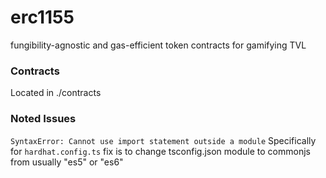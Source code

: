 # erc1155

fungibility-agnostic and gas-efficient token contracts for gamifying TVL

### Contracts

Located in ./contracts

### Noted Issues

`SyntaxError: Cannot use import statement outside a module`
Specifically for `hardhat.config.ts`
fix is to change tsconfig.json module to commonjs from usually "es5" or "es6"
